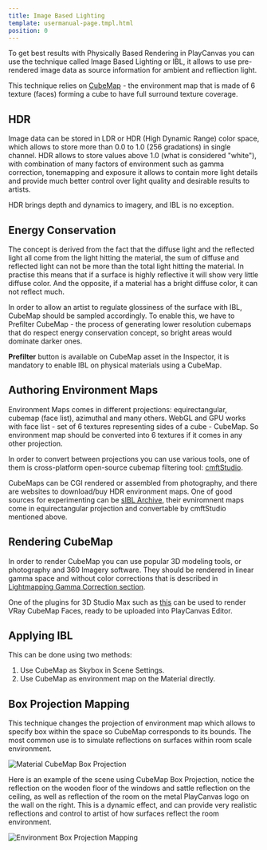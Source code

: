 ```yaml
---
title: Image Based Lighting
template: usermanual-page.tmpl.html
position: 0
---
```


To get best results with Physically Based Rendering in PlayCanvas you can use the technique called Image Based Lighting or IBL, it allows to use pre-rendered image data as source information for ambient and refliection light.

This technique relies on [CubeMap][3] - the environment map that is made of 6 texture (faces) forming a cube to have full surround texture coverage.

## HDR

Image data can be stored in LDR or HDR (High Dynamic Range) color space, which allows to store more than 0.0 to 1.0 (256 gradations) in single channel. HDR allows to store values above 1.0 (what is considered "white"), with combination of many factors of environment such as gamma correction, tonemapping and exposure  it allows to contain more light details and provide much better control over light quality and desirable results to artists.

HDR brings depth and dynamics to imagery, and IBL is no exception.

## Energy Conservation

The concept is derived from the fact that the diffuse light and the reflected light all come from the light hitting the material, the sum of diffuse and reflected light can not be more than the total light hitting the material. In practise this means that if a surface is highly reflective it will show very little diffuse color. And the opposite, if a material has a bright diffuse color, it can not reflect much.

In order to allow an artist to regulate glossiness of the surface with IBL, CubeMap should be sampled accordingly. To enable this, we have to Prefilter CubeMap - the process of generating lower resolution cubemaps that do respect energy conservation concept, so bright areas would dominate darker ones.

**Prefilter** button is available on CubeMap asset in the Inspector, it is mandatory to enable IBL on physical materials using a CubeMap.

## Authoring Environment Maps

Environment Maps comes in different projections: equirectangular, cubemap (face list), azimuthal and many others. WebGL and GPU works with face list - set of 6 textures representing sides of a cube - CubeMap. So environment map should be converted into 6 textures if it comes in any other projection.

In order to convert between projections you can use various tools, one of them is cross-platform open-source cubemap filtering tool: [cmftStudio][0].

CubeMaps can be CGI rendered or assembled from photography, and there are websites to download/buy HDR environment maps. One of good sources for experimenting can be [sIBL Archive][6], their evniromnent maps come in equirectangular projection and convertable by cmftStudio mentioned above.

## Rendering CubeMap

In order to render CubeMap you can use popular 3D modeling tools, or photography and 360 Imagery software. They should be rendered in linear gamma space and without color corrections that is described in [Lightmapping Gamma Correction section][1].

One of the plugins for 3D Studio Max such as [this][2] can be used to render VRay CubeMap Faces, ready to be uploaded into PlayCanvas Editor.

## Applying IBL

This can be done using two methods:
1. Use CubeMap as Skybox in Scene Settings.
2. Use CubeMap as environment map on the Material directly.

## Box Projection Mapping

This technique changes the projection of environment map which allows to specify box within the space so CubeMap corresponds to its bounds. The most common use is to simulate reflections on surfaces within room scale environment.

![Material CubeMap Box Projection][4]

Here is an example of the scene using CubeMap Box Projection, notice the reflection on the wooden floor of the windows and sattle reflection on the ceiling, as well as reflection of the room on the metal PlayCanvas logo on the wall on the right. This is a dynamic effect, and can provide very realistic reflections and control to artist of how surfaces reflect the room environment.

![Environment Box Projection Mapping][5]

[0]: https://github.com/dariomanesku/cmftStudio
[1]: /user-manual/graphics/lighting/lightmapping/#gamma-correction
[2]: http://www.scriptspot.com/3ds-max/scripts/vray-cubemap-generator-for-unity
[3]: /user-manual/assets/cubemaps/
[4]: /images/user-manual/graphics/physical-rendering/cubemap-box-projection.png
[5]: /images/user-manual/lighting/lightmaps/playcanvas-lightmapping-scene.jpg
[6]: http://www.hdrlabs.com/sibl/archive.html
